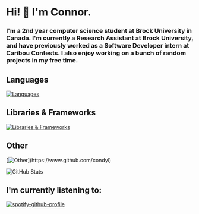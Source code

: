 # Hi! 👋 I'm Connor.

### I'm a 2nd year computer science student at Brock University in Canada.  I'm currently a Research Assistant at Brock University, and have previously worked as a Software Developer intern at Caribou Contests.  I also enjoy working on a bunch of random projects in my free time.


## Languages
[![Languages](https://skillicons.dev/icons?i=java,python,html,css,js,ts,php,latex)](https://www.github.com/condyl)

## Libraries & Frameworks
[![Libraries & Frameworks](https://skillicons.dev/icons?i=react,django,flask,threejs,selenium,tailwind)](https://www.github.com/condyl)

## Other
[![Other](https://skillicons.dev/icons?i=mysql,mongodb,sqlite,vite,bootstrap,regex,vercel,)](https://www.github.com/condyl)

![GitHub Stats](https://github-readme-streak-stats.herokuapp.com/?user=condyl&theme=dark&hide_border=true)

## I'm currently listening to: 
[![spotify-github-profile](https://spotify-github-profile.kittinanx.com/api/view?uid=kspbn665giwepk7zpurzmoim3&cover_image=true&theme=natemoo-re&show_offline=true&background_color=121212&interchange=false&bar_color=53b14f&bar_color_cover=false)](https://spotify-github-profile.kittinanx.com/api/view?uid=kspbn665giwepk7zpurzmoim3&redirect=true)
